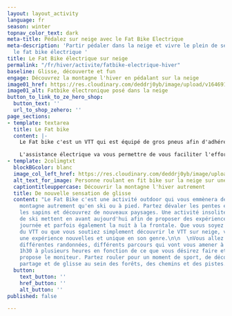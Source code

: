 ```yaml
---
layout: layout_activity
language: fr
season: winter
topnav_color_text: dark
meta-title: Pédalez sur neige avec le Fat Bike Electrique
meta-description: 'Partir pédaler dans la neige et vivre le plein de sensation avec
  le fat bike électrique '
title: Le Fat Bike électrique sur neige
permalink: "/fr/hiver/activite/fatbike-electrique-hiver"
baseline: Glisse, découverte et fun
engage: Découvrez la montagne l'hiver en pédalant sur la neige
image01_href: https://res.cloudinary.com/deddrj0yb/image/upload/v1646914840/website/winter/himiway-bikes-Ww-VSIhZAD0-unsplash.jpg
image01_alt: Fatbike électronique posé dans la neige
button_to_link_to_ze_hero_shop:
  button_text: ''
  url_to_shop_zehero: ''
page_sections:
- template: textarea
  title: Le Fat bike
  content: |-
    Le Fat bike c'est un VTT qui est équipé de gros pneus afin d'adhérer sur tous les terrains et facilement. Cette discipline et pratique venue d'Alaska, ce VTT permet de se déplacer beaucoup plus facile sur des sentiers et terrains accidentés, de pouvoir rouler aisément sur la neige et sur le sable. Ses pneus sont XXL et présentent de gros crampons. Le Fat bike sera tout aussi efficace pour réaliser des petits virages comme des grands virages, d'amortir les chocs et de réaliser des sauts.

    L'assistance électrique va vous permettre de vous faciliter l'effort surtout dans la neige. Grimpez plus facilement les chemins enneigés avant de les descendre à toute vitesse. Progressez dans la neige fraîche, la neige damée, la neige trafollée pour plus de sensation et de découverte.
- template: 2colimgtxt
  blockBGcolor: blanc
  image_col_left_href: https://res.cloudinary.com/deddrj0yb/image/upload/v1646914885/website/winter/himiway-bikes-YKlNW7ggdjU-unsplash.jpg
  alt_text_for_image: Personne roulant en fit bike sur la neige sur une poste damée
  captiontitleuppercase: Découvrir la montagne l'hiver autrement
  title: De nouvelle sensation de glisse
  content: "Le Fat Bike c'est une activité outdoor qui vous emmènera découvrir la
    montagne autrement qu'en ski ou à pied. Partez dévaler les pentes enneigées sous
    les sapins et découvrez de nouveaux paysages. Une activité insolite que les stations
    de ski mettent en avant aujourd'hui afin de proposer des expériences uniques en
    journée et parfois également la nuit à la frontale. Que vous soyez un amateur
    du VTT ou que vous soutiez simplement découvrir le VTT sur neige, vous allez vivre
    une expérience nouvelles et unique en son genre.\n\n  \nVous allez partir sur
    différentes randonnées, différents parcours qui vont vous amener à pédaler de
    1h30 à plusieurs heures en fonction de ce que vous désirez faire et de ce que
    propose le moniteur. Partez rouler pour un moment de sport, de découverte, de
    partage et de glisse au sein des forêts, des chemins et des pistes."
  button:
    text_button: ''
    href_button: ''
    alt_button: ''
published: false

---
```

